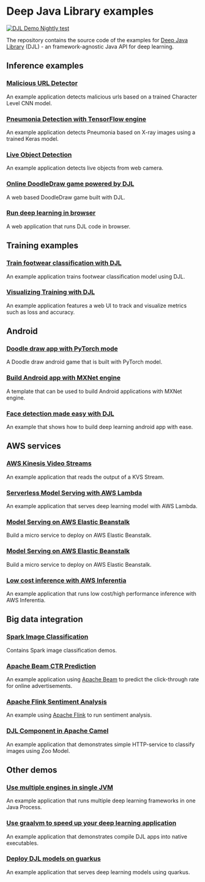 # Deep Java Library examples

[![DJL Demo Nightly test](https://github.com/deepjavalibrary/djl-demo/actions/workflows/nightly.yml/badge.svg)](https://github.com/deepjavalibrary/djl-demo/actions/workflows/nightly.yml)

The repository contains the source code of the examples for [Deep Java Library](http://djl.ai) (DJL) - an
framework-agnostic Java API for deep learning.

## Inference examples

### [Malicious URL Detector](malicious-url-detector/README.md)

An example application detects malicious urls based on a trained Character Level CNN model.

### [Pneumonia Detection with TensorFlow engine](pneumonia-detection/README.md)

An example application detects Pneumonia based on X-ray images using a trained Keras model.

### [Live Object Detection](live-object-detection/README.md)

An example application detects live objects from web camera.

### [Online DoodleDraw game powered by DJL](web-demo/doodle_game)

A web based DoodleDraw game built with DJL.

### [Run deep learning in browser](web-demo/interactive-console/README.md)

A web application that runs DJL code in browser.

## Training examples

### [Train footwear classification with DJL](footwear_classification/README.md)

An example application trains footwear classification model using DJL.

### [Visualizing Training with DJL](visualization-vue/README.md)

An example application features a web UI to track and visualize metrics such as loss and accuracy.

## Android

### [Doodle draw app with PyTorch mode](android/pytorch_android/README.md)

A Doodle draw android game that is built with PyTorch model.

### [Build Android app with MXNet engine](android/mxnet-android/README.md)

A template that can be used to build Android applications with MXNet engine.

### [Face detection made easy with DJL](android/face_detection/README.md)

An example that shows how to build deep learning android app with ease.

## AWS services

### [AWS Kinesis Video Streams](aws/aws-kinesis-video-streams/README.md)

An example application that reads the output of a KVS Stream.

### [Serverless Model Serving with AWS Lambda](aws/lambda-model-serving/README.md)

An example application that serves deep learning model with AWS Lambda.

### [Model Serving on AWS Elastic Beanstalk](aws/beanstalk-model-serving/README.md)

Build a micro service to deploy on AWS Elastic Beanstalk.

### [Model Serving on AWS Elastic Beanstalk](aws/beanstalk-model-serving/README.md)

Build a micro service to deploy on AWS Elastic Beanstalk.

### [Low cost inference with AWS Inferentia](aws/inferentia/README.md)

An example application that runs low cost/high performance inference with AWS Inferentia.  

## Big data integration

### [Spark Image Classification](apache-spark/image-classification/README.md)

Contains Spark image classification demos.

### [Apache Beam CTR Prediction](apache-beam/ctr-prediction/README.md)

An example application using [Apache Beam](https://beam.apache.org/) to predict the click-through rate for online advertisements.

### [Apache Flink Sentiment Analysis](apache-flink/sentiment-analysis/README.md)

An example using [Apache Flink](https://flink.apache.org/) to run sentiment analysis.

### [DJL Component in Apache Camel](camel-djl/README.md)

An example application that demonstrates simple HTTP-service to classify images using Zoo Model.

## Other demos

### [Use multiple engines in single JVM](development/multi-engine/README.md)

An example application that runs multiple deep learning frameworks in one Java Process.

### [Use graalvm to speed up your deep learning application](graalvm/README.md)

An example application that demonstrates compile DJL apps into native executables.

### [Deploy DJL models on guarkus](quarkus/example/README.md)

An example application that serves deep learning models using quarkus.

